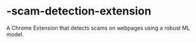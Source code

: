 # -scam-detection-extension
 A Chrome Extension that detects scams on webpages using a robust ML model.
